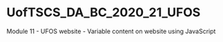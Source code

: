 # UofTSCS_DA_BC_2020_21_UFOS
Module 11 - UFOS website - Variable content on website using JavaScript
